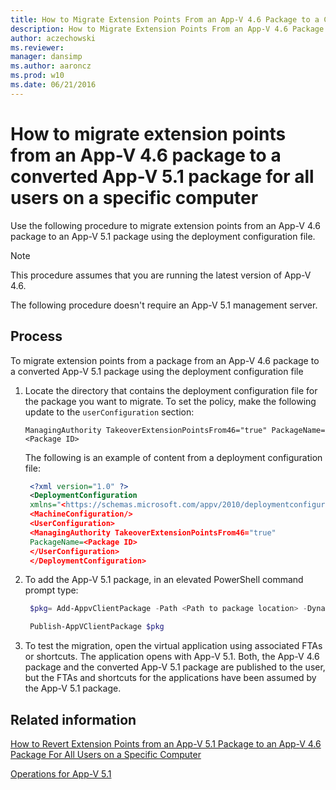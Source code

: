 ```yaml
---
title: How to Migrate Extension Points From an App-V 4.6 Package to a Converted App-V 5.1 Package for All Users on a Specific Computer
description: How to Migrate Extension Points From an App-V 4.6 Package to a Converted App-V 5.1 Package for All Users on a Specific Computer
author: aczechowski
ms.reviewer: 
manager: dansimp
ms.author: aaroncz
ms.prod: w10
ms.date: 06/21/2016
---
```


# How to migrate extension points from an App-V 4.6 package to a converted App-V 5.1 package for all users on a specific computer

Use the following procedure to migrate extension points from an App-V 4.6 package to an App-V 5.1 package using the deployment configuration file.

> [!NOTE]
> This procedure assumes that you are running the latest version of App-V 4.6.

The following procedure doesn't require an App-V 5.1 management server.

## Process

To migrate extension points from a package from an App-V 4.6 package to a converted App-V 5.1 package using the deployment configuration file

1. Locate the directory that contains the deployment configuration file for the package you want to migrate. To set the policy, make the following update to the `userConfiguration` section:

   `ManagingAuthority TakeoverExtensionPointsFrom46="true" PackageName=<Package ID>`

   The following is an example of content from a deployment configuration file:

    ```xml
     <?xml version="1.0" ?>
     <DeploymentConfiguration
     xmlns="<https://schemas.microsoft.com/appv/2010/deploymentconfiguration>" PackageId=<Package ID> DisplayName=<Display Name>
     <MachineConfiguration/>
     <UserConfiguration>
     <ManagingAuthority TakeoverExtensionPointsFrom46="true"
     PackageName=<Package ID>
     </UserConfiguration>
     </DeploymentConfiguration>
    ```

2. To add the App-V 5.1 package, in an elevated PowerShell command prompt type:

    ```powershell
     $pkg= Add-AppvClientPackage -Path <Path to package location> -DynamicDeploymentConfiguration <Path to the deployment configuration file>

     Publish-AppVClientPackage $pkg
    ```

3. To test the migration, open the virtual application using associated FTAs or shortcuts. The application opens with App-V 5.1. Both, the App-V 4.6 package and the converted App-V 5.1 package are published to the user, but the FTAs and shortcuts for the applications have been assumed by the App-V 5.1 package.

## Related information

[How to Revert Extension Points from an App-V 5.1 Package to an App-V 4.6 Package For All Users on a Specific Computer](how-to-revert-extension-points-from-an-app-v-51-package-to-an-app-v-46-package-for-all-users-on-a-specific-computer.md)

[Operations for App-V 5.1](operations-for-app-v-51.md)

